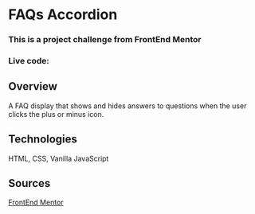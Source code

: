 # FAQs Accordion
### This is a project challenge from FrontEnd Mentor
### Live code: 

## Overview
A FAQ display that shows and hides answers to questions when the user clicks the plus or minus icon.

## Technologies
HTML, CSS, Vanilla JavaScript

## Sources
[FrontEnd Mentor](https://www.frontendmentor.io/challenges/faq-accordion-wyfFdeBwBz)

